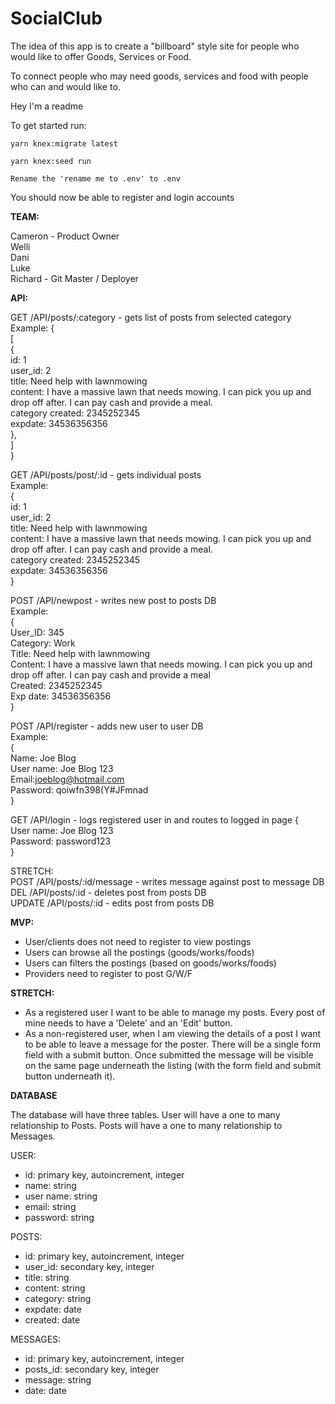 # SocialClub
The idea of this app is to create a "billboard" style site for people who would like to offer Goods, Services or Food. 

To connect people who may need goods, services and food with people who can and would like to.

Hey I'm a readme

To get started run:
```
yarn knex:migrate latest
```
```
yarn knex:seed run
```
```
Rename the 'rename me to .env' to .env
```

You should now be able to register and login accounts

<strong>TEAM:</strong>

Cameron - Product Owner<br/>
Welli<br/>
Dani<br/>
Luke<br/>
Richard - Git Master / Deployer

<strong>API:</strong>

GET /API/posts/:category - gets list of posts from selected category<br/>
Example:
{ <br/>
  [ <br/>
    { <br/>
  id: 1</br>
  user_id: 2</br>
  title: Need help with lawnmowing<br/>
  content: I have a massive lawn that needs mowing. I can pick you up and drop off after. I can pay cash and provide a meal.<br/>
  category
  created: 2345252345<br/>
  expdate: 34536356356<br/>
     }, <br/>
   ] <br/>
 }<br/>   

GET /API/posts/post/:id - gets individual posts<br/>
Example:<br/>
{<br/>
  id: 1</br>
  user_id: 2</br>
  title: Need help with lawnmowing<br/>
  content: I have a massive lawn that needs mowing. I can pick you up and drop off after. I can pay cash and provide a meal.<br/>
  category
  created: 2345252345<br/>
  expdate: 34536356356<br/>
}<br/>

POST /API/newpost - writes new post to posts DB<br/>
Example:<br/>
{<br/>
  User_ID: 345<br/>
  Category: Work<br/>
  Title: Need help with lawnmowing<br/>
  Content: I have a massive lawn that needs mowing. I can pick you up and drop off after. I can pay cash and provide a meal<br/>
  Created: 2345252345<br/>
  Exp date: 34536356356 <br/>
}<br/>

POST /API/register - adds new user to user DB<br/>
Example:<br/>
{<br/>
  Name: Joe Blog<br/>
  User name: Joe Blog 123<br/>
  Email:joeblog@hotmail.com<br/>
  Password: qoiwfn398(Y#JFmnad<br/>
}<br/>

GET /API/login - logs registered user in and routes to logged in page
{<br/>
  User name: Joe Blog 123<br/>
  Password: password123  <br/>
}<br/>


STRETCH:<br/>
POST /API/posts/:id/message - writes message against post to message DB<br/>
DEL /API/posts/:id - deletes post from posts DB<br/>
UPDATE /API/posts/:id - edits post from posts DB 

<strong>MVP:</strong>

- User/clients does not need to register to view postings
- Users can browse all the postings (goods/works/foods)
- Users can filters the postings (based on goods/works/foods)
- Providers need to register to post G/W/F

<strong>STRETCH:</strong>

- As a registered user I want to be able to manage my posts. Every post of mine needs to have a 'Delete' and an 'Edit' button.
- As a non-registered user, when I am viewing the details of a post I want to be able to leave a message for the poster. There will be a single form field with a submit button. Once submitted the message will be visible on the same page underneath the listing (with the form field and submit button underneath it).

<strong>DATABASE</strong>

The database will have three tables.
User will have a one to many relationship to Posts.
Posts will have a one to many relationship to Messages.

USER:
- id: primary key, autoincrement, integer
- name: string
- user name: string
- email: string
- password: string

POSTS:
- id: primary key, autoincrement, integer
- user_id: secondary key, integer
- title: string
- content: string
- category: string
- expdate: date
- created: date

MESSAGES:
- id: primary key, autoincrement, integer
- posts_id: secondary key, integer
- message: string
- date: date
